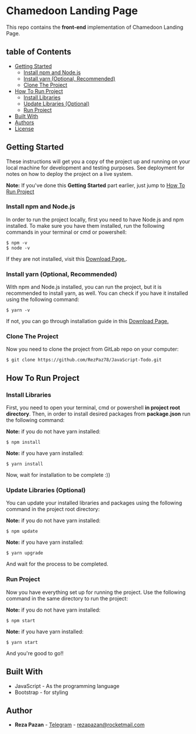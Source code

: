 # Chamedoon Landing Page

This repo contains the **front-end** implementation of Chamedoon Landing Page.

## table of Contents

- [Getting Started](#getting-started)
  - [Install npm and Node.js](#install-npm-and-nodejs)
  - [Install yarn (Optional, Recommended)](#install-yarn-optional-recommended)
  - [Clone The Project](#clone-the-project)
- [How To Run Project](#how-to-run-project)
  - [Install Libraries](#install-libraries)
  - [Update Libraries (Optional)](<#update-libraries-(optional)>)
  - [Run Project](#run-project)
- [Built With](#built-with)
- [Authors](#authors)
- [License](#license)

## Getting Started

These instructions will get you a copy of the project up and running on your local machine for development and testing purposes. See deployment for notes on how to deploy the project on a live system.

**Note:** If you've done this **Getting Started** part earlier, just jump to [How To Run Project](#how-to-run-project)

### Install npm and Node.js

In order to run the project locally, first you need to have Node.js and npm installed.
To make sure you have them installed, run the following commands in your terminal or cmd or powershell:

```
$ npm -v
$ node -v
```

If they are not installed, visit this [Download Page.](https://nodejs.org/en/download/).

### Install yarn (Optional, Recommended)

With npm and Node.js installed, you can run the project, but it is recommended to install yarn, as well.
You can check if you have it installed using the following command:

```
$ yarn -v
```

If not, you can go through installation guide in this [Download Page.](https://classic.yarnpkg.com/en/docs/install/#windows-stable)

### Clone The Project

Now you need to clone the project from GitLab repo on your computer:

```
$ git clone https://github.com/RezPaz78/JavaScript-Todo.git
```

## How To Run Project

### Install Libraries

First, you need to open your terminal, cmd or powershell **in project root directory**. Then, in order to install desired packages from **package.json** run the following command:

**Note:** if you do not have yarn installed:

```
$ npm install
```

**Note:** if you have yarn installed:

```
$ yarn install
```

Now, wait for installation to be complete :))

### Update Libraries (Optional)

You can update your installed libraries and packages using the following command in the project root directory:

**Note:** if you do not have yarn installed:

```
$ npm update
```

**Note:** if you have yarn installed:

```
$ yarn upgrade
```

And wait for the process to be completed.

### Run Project

Now you have everything set up for running the project.
Use the following command in the same directory to run the project:

**Note:** if you do not have yarn installed:

```
$ npm start
```

**Note:** if you have yarn installed:

```
$ yarn start
```

And you're good to go!!

## Built With

- JavaScript - As the programming language
- Bootstrap - for styling

## Author

- **Reza Pazan** - [Telegram](https://t.me/RezPaz78) - rezapazan@rocketmail.com
